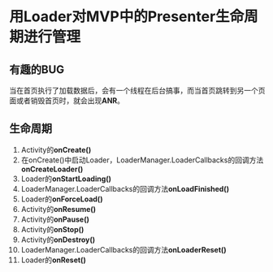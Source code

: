 # 用Loader对MVP中的Presenter生命周期进行管理
## 有趣的BUG
当在首页执行了加载数据后，会有一个线程在后台搞事，而当首页跳转到另一个页面或者销毁首页时，就会出现**ANR**。 
## 生命周期
01. Activity的**onCreate()**
02. 在onCreate()中启动Loader，LoaderManager.LoaderCallbacks的回调方法**onCreateLoader()**
03. Loader的**onStartLoading()**
04. LoaderManager.LoaderCallbacks的回调方法**onLoadFinished()**
05. Loader的**onForceLoad()**
06. Activity的**onResume()**
07. Activity的**onPause()**
08. Activity的**onStop()**
09. Activity的**onDestroy()**
10. LoaderManager.LoaderCallbacks的回调方法**onLoaderReset()**
11. Loader的**onReset()**
